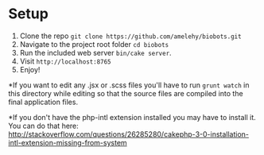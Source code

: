# Setup

1. Clone the repo `git clone https://github.com/amelehy/biobots.git` 
2. Navigate to the project root folder `cd biobots`
3. Run the included web server `bin/cake server`. 
4. Visit `http://localhost:8765`
5. Enjoy!

*If you want to edit any .jsx or .scss files you'll have to run `grunt watch` in
this directory while editing so that the source files are compiled into the 
final application files.

*If you don't have the php-intl extension installed you may have to install it. You can do that here: http://stackoverflow.com/questions/26285280/cakephp-3-0-installation-intl-extension-missing-from-system
